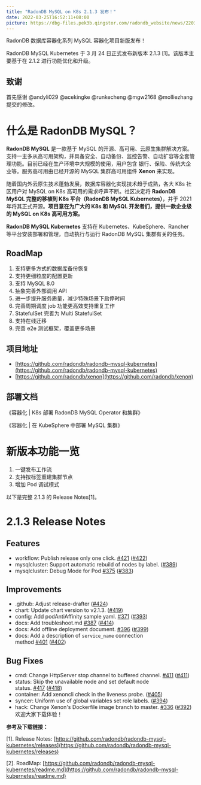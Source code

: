 ```yaml
---
title: "RadonDB MySQL on K8s 2.1.3 发布！"
date: 2022-03-25T16:52:11+08:00
picture: https://dbg-files.pek3b.qingstor.com/radondb_website/news/220325_RadonDB%20MySQL%20on%20K8s%202.1.3%20%E5%8F%91%E5%B8%83%EF%BC%81/RadonDB%20PostgreSQL%20on%20K8s%202.1.0%20%E5%8F%91%E5%B8%83%EF%BC%81.png
---
```

RadonDB 数据库容器化系列 MySQL 容器化项目新版发布！
<!--more-->
RadonDB MySQL Kubernetes 于 3 月 24 日正式发布新版本 2.1.3 [1]。该版本主要基于在 2.1.2 进行功能优化和升级。

## 致谢

首先感谢 @andyli029 @acekingke @runkecheng @mgw2168 @molliezhang 提交的修改。

# 什么是 RadonDB MySQL？

**RadonDB MySQL** 是一款基于 MySQL 的开源、高可用、云原生集群解决方案。支持一主多从高可用架构，并具备安全、自动备份、监控告警、自动扩容等全套管理功能。目前已经在生产环境中大规模的使用，用户包含 银行、保险、传统大企业等。服务高可用由已经开源的 MySQL 集群高可用组件 **Xenon** 来实现。

随着国内外云原生技术蓬勃发展，数据库容器化实现技术趋于成熟，各大 K8s 社区用户对 MySQL on K8s 高可用的需求呼声不断。社区决定将 **RadonDB MySQL 完整的移植到 K8s 平台（RadonDB MySQL Kubernetes）**，并于 2021 年将其正式开源。**项目意在为广大的 K8s 和 MySQL 开发者们，提供一款企业级的 MySQL on K8s 高可用方案。**

**RadonDB MySQL Kubernetes** 支持在 Kubernetes、KubeSphere、Rancher 等平台安装部署和管理，自动执行与运行 RadonDB MySQL 集群有关的任务。

## RoadMap

1. 支持更多方式的数据库备份恢复
2. 支持更细粒度的配置更新
3. 支持 MySQL 8.0
4. 抽象完善外部调用 API
5. 进一步提升服务质量，减少特殊场景下启停时间
6. 完善周期调度 job 功能更高效支持重复工作
7. StatefulSet 完善为 Multi StatefulSet
8. 支持在线迁移
9. 完善 e2e 测试框架，覆盖更多场景
## 项目地址

* [https://github.com/radondb/radondb-mysql-kubernetes](https://github.com/radondb/radondb-mysql-kubernetes)
* [https://github.com/radondb/xenon](https://github.com/radondb/xenon)
## 部署文档

《容器化 | K8s 部署 RadonDB MySQL Operator 和集群》

《容器化 | 在 KubeSphere 中部署 MySQL 集群》

# 新版本功能一览

1. 一键发布工作流
2. 支持按标签重建集群节点
3. 增加 Pod 调试模式

以下是完整 2.1.3 的 Release Notes[1]。

# 2.1.3 Release Notes

## Features

* workflow: Publish release only one click. [#](https://github.com/radondb/radondb-mysql-kubernetes/issues/421)[42](https://github.com/radondb/radondb-mysql-kubernetes/issues/421)[1](https://github.com/radondb/radondb-mysql-kubernetes/issues/421) ([#42](https://github.com/radondb/radondb-mysql-kubernetes/pull/422)[2](https://github.com/radondb/radondb-mysql-kubernetes/pull/422))
* mysqlcluster: Support automatic rebuild of nodes by label. ([#389](https://github.com/radondb/radondb-mysql-kubernetes/pull/389))
* mysqlcluster: Debug Mode for Pod [#](https://github.com/radondb/radondb-mysql-kubernetes/issues/375)[37](https://github.com/radondb/radondb-mysql-kubernetes/issues/375)[5](https://github.com/radondb/radondb-mysql-kubernetes/issues/375) ([#383](https://github.com/radondb/radondb-mysql-kubernetes/pull/383))

## Improvements

* .github: Adjust release-drafter ([#424](https://github.com/radondb/radondb-mysql-kubernetes/pull/424))
* chart: Update chart version to v2.1.3. ([#419](https://github.com/radondb/radondb-mysql-kubernetes/pull/419))
* config: Add podAntiAffinity sample yaml. [#371](https://github.com/radondb/radondb-mysql-kubernetes/issues/371) ([#393](https://github.com/radondb/radondb-mysql-kubernetes/pull/393))
* docs: Add troubleshoot.md [#387](https://github.com/radondb/radondb-mysql-kubernetes/issues/387) ([#414](https://github.com/radondb/radondb-mysql-kubernetes/pull/414))
* docs: Add offline deployment document. [#396](https://github.com/radondb/radondb-mysql-kubernetes/issues/396) ([#399](https://github.com/radondb/radondb-mysql-kubernetes/pull/399))
* docs: Add a description of `service_name` connection method [#401](https://github.com/radondb/radondb-mysql-kubernetes/issues/401) ([#402](https://github.com/radondb/radondb-mysql-kubernetes/pull/402))

## Bug Fixes

* cmd: Change HttpServer stop channel to buffered channel. [#411](https://github.com/radondb/radondb-mysql-kubernetes/pull/411) ([#411](https://github.com/radondb/radondb-mysql-kubernetes/pull/411))
* status: Skip the unavailable node and set default node status. [#417](https://github.com/radondb/radondb-mysql-kubernetes/issues/417) ([#418](https://github.com/radondb/radondb-mysql-kubernetes/pull/418))
* container: Add xenoncli check in the liveness probe. ([#405](https://github.com/radondb/radondb-mysql-kubernetes/pull/405))
* syncer: Uniform use of global variables set role labels. ([#394](https://github.com/radondb/radondb-mysql-kubernetes/pull/394))
* hack: Change Xenon's Dockerfile image branch to master. [#336](https://github.com/radondb/radondb-mysql-kubernetes/issues/336) ([#392](https://github.com/radondb/radondb-mysql-kubernetes/pull/392))
欢迎大家下载体验！


**参考及下载链接：**

[1]. Release Notes: [https://github.com/radondb/radondb-mysql-kubernetes/releases](https://github.com/radondb/radondb-mysql-kubernetes/releases)

[2]. RoadMap: [https://github.com/radondb/radondb-mysql-kubernetes/readme.md](https://github.com/radondb/radondb-mysql-kubernetes/readme.md)



